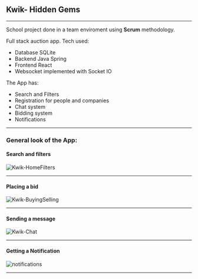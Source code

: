 ## Kwik- Hidden Gems
<hr>


School project done in a team enviroment using **Scrum** methodology.


Full stack auction app.
Tech used:
- Database SQLite
- Backend Java Spring
- Frontend React
- Websocket implemented with Socket IO

The App has:
* Search and Filters
* Registration for people and companies
* Chat system
* Bidding system
* Notifications
<hr>

### General look of the App:

#### Search and filters
![Kwik-HomeFilters](https://user-images.githubusercontent.com/67017215/142686882-7b759ceb-c7be-4fac-8785-5811a8fc5590.gif)
<hr>

#### Placing a bid
![Kwik-BuyingSelling](https://user-images.githubusercontent.com/67017215/142687512-0b0c3be4-afee-4980-bc67-d1986af0010b.gif)
<hr>


#### Sending a message
![Kwik-Chat](https://user-images.githubusercontent.com/67017215/142687841-1b7a0035-7bd1-4731-ab94-ef8134a4f2aa.gif)
<hr>


#### Getting a Notification
![notifications](https://user-images.githubusercontent.com/67017215/142688253-c83d7cee-a552-4999-b59a-a5a12aed6e56.gif)
<hr>

